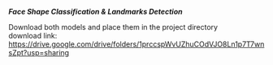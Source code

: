 ***Face Shape Classification & Landmarks Detection***

Download both models and place them in the project directory \
download link:
https://drive.google.com/drive/folders/1prccspWvUZhuCOdVJO8Ln1p7T7wnsZpt?usp=sharing

